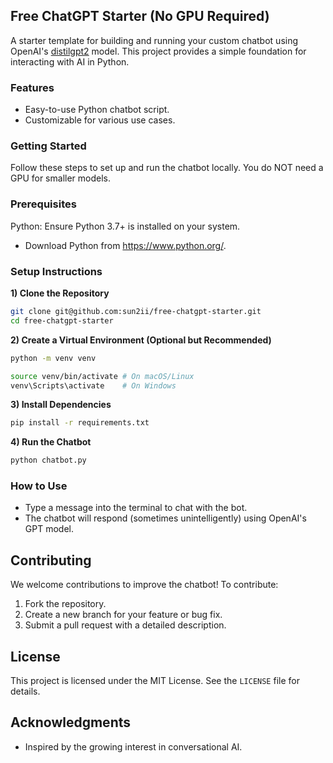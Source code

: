 ## Free ChatGPT Starter (No GPU Required)

A starter template for building and running your custom chatbot using OpenAI's [distilgpt2](https://huggingface.co/distilbert/distilgpt2) model.
This project provides a simple foundation for interacting with AI in Python.

### Features

- Easy-to-use Python chatbot script.
- Customizable for various use cases.

### Getting Started

Follow these steps to set up and run the chatbot locally. You do NOT need a GPU for smaller models.

### Prerequisites

Python: Ensure Python 3.7+ is installed on your system.

- Download Python from https://www.python.org/.

### Setup Instructions

**1) Clone the Repository**

```bash
git clone git@github.com:sun2ii/free-chatgpt-starter.git
cd free-chatgpt-starter
```

**2) Create a Virtual Environment (Optional but Recommended)**

```bash
python -m venv venv

source venv/bin/activate # On macOS/Linux
venv\Scripts\activate    # On Windows
```

**3) Install Dependencies**

```bash
pip install -r requirements.txt
```

**4) Run the Chatbot**

```bash
python chatbot.py
```

### How to Use

- Type a message into the terminal to chat with the bot.
- The chatbot will respond (sometimes unintelligently) using OpenAI's GPT model.

## Contributing

We welcome contributions to improve the chatbot! To contribute:

1. Fork the repository.
2. Create a new branch for your feature or bug fix.
3. Submit a pull request with a detailed description.

## License

This project is licensed under the MIT License. See the `LICENSE` file for details.

## Acknowledgments

- Inspired by the growing interest in conversational AI.
